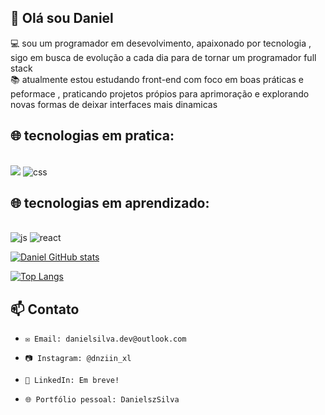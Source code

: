 ## 👋 Olá sou Daniel
💻 sou um programador em desevolvimento, apaixonado por tecnologia , sigo em busca de evolução a cada dia para de tornar um programador full stack
<br>
📚 atualmente estou estudando front-end com foco em boas práticas e peformace , praticando projetos própios para aprimoração e explorando novas formas de deixar interfaces mais dinamicas
<br>
## 🌐 tecnologias em pratica:
<br>
<img src="https://img.shields.io/badge/HTML-239120?style=for-the-badge&logo=html5&logoColor=white" alt"html"/>
<img src="https://img.shields.io/badge/CSS3-1572B6?style=for-the-badge&logo=css3&logoColor=white" alt="css"/>
<br>

## 🌐 tecnologias em aprendizado:
<br>
<img src="https://img.shields.io/badge/JavaScript-F7DF1E?style=for-the-badge&logo=javascript&logoColor=black" alt="js"/>
<img src="https://img.shields.io/badge/react%20os-0088CC?style=for-the-badge&logo=reactos&logoColor=white" alt="react"/>
<br>

[![Daniel GitHub stats](https://github-readme-stats.vercel.app/api?username=DanielszSilva)](https://github.com/anuraghazra/github-readme-stats)

[![Top Langs](https://github-readme-stats.vercel.app/api/top-langs/?username=DanielszSilva)](https://github.com/anuraghazra/github-readme-stats)

## 📫 Contato
-     ✉️ Email: danielsilva.dev@outlook.com
-     📷 Instagram: @dnziin_xl
-     📓 LinkedIn: Em breve!
-     🌐 Portfólio pessoal: DanielszSilva

